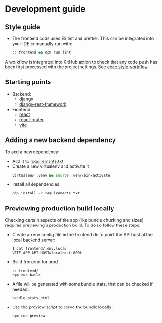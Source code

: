 # Development guide

## Style guide

- The frontend code uses ES lint and prettier. This can be integrated into your IDE or manually run with:
  ```bash
  cd frontend && npm run lint
  ```

A workflow is integrated into GitHub action to check that any code push has been first processed with the project
settings. See [code style workflow](https://github.com/digital-agenda-data/digital-agenda/actions/workflows/lint.yml)

## Starting points

- Backend:
  - [django](https://docs.djangoproject.com//)
  - [django-rest-framework](https://www.django-rest-framework.org/)
- Frontend:
  - [react](https://react.dev/)
  - [react-router](https://reactrouter.com/en/main)
  - [vite](https://vitejs.dev/)

## Adding a new backend dependency

To add a new dependency:

- Add it to [requirements.txt](/requirements.txt)
- Create a new virtualenv and activate it
  ```bash
  virtualenv .venv && source .venv/bin/activate
  ```
- Install all dependencies
  ```bash
  pip install -r requirements.txt
  ```

## Previewing production build locally

Checking certain aspects of the app (like bundle chunking and sizes) requires previewing
a production build. To do so follow these steps:

- Create an env config file in the frontend dir to point the API host at the local
  backend server:
  ```shell
  $ cat frontend/.env.local
  VITE_APP_API_HOST=localhost:8000
  ```
- Build frontend for prod
  ```shell
  cd frontend/
  npm run build
  ```
- A file will be generated with some bundle stats, that can be checked if needed:
  ```shell
  bundle.stats.html
  ```
- Use the preview script to serve the bundle locally:
  ```shell
  npm run preview
  ```

